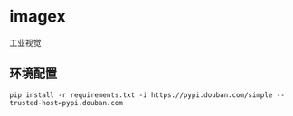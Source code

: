 # imagex
工业视觉

## 环境配置
`pip install -r requirements.txt -i https://pypi.douban.com/simple --trusted-host=pypi.douban.com`
